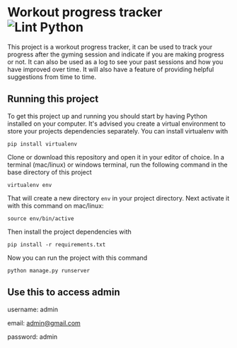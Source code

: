 # Workout progress tracker ![Lint Python](https://github.com/khabdrick/Workout-progress-tracker/actions/workflows/lint_python.yml/badge.svg)



This project is a workout progress tracker, it can be used to track your progress after the gyming session and indicate if you are making progress or not. It can also be used as a log to see your past sessions and how you have improved over time.
It will also have a feature of providing helpful suggestions from time to time.

## Running this project

To get this project up and running you should start by having Python installed on your computer. It's advised you create a virtual environment to store your projects dependencies separately. You can install virtualenv with

```
pip install virtualenv
```

Clone or download this repository and open it in your editor of choice. In a terminal (mac/linux) or windows terminal, run the following command in the base directory of this project

```
virtualenv env
```

That will create a new directory `env` in your project directory. Next activate it with this command on mac/linux:

```
source env/bin/active
```

Then install the project dependencies with

```
pip install -r requirements.txt
```


Now you can run the project with this command

```
python manage.py runserver
```

## Use this to access admin

username: admin

email: admin@gmail.com

password: admin